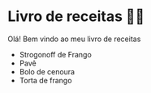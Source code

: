 # Livro de receitas :man_cook:

Olá! Bem vindo ao meu livro de receitas

- Strogonoff de Frango
- Pavê
- Bolo de cenoura
- Torta de frango
